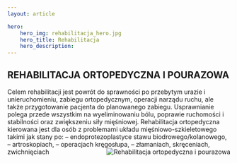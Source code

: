 ```yaml
---
layout: article

hero: 
    hero_img: rehabilitacja_hero.jpg
    hero_title: Rehabilitacja
    hero_description: 
---
```

## REHABILITACJA ORTOPEDYCZNA I POURAZOWA

Celem rehabilitacji jest powrót do sprawności po przebytym urazie i unieruchomieniu, zabiegu ortopedycznym, operacji narządu ruchu, ale także przygotowanie pacjenta do planowanego zabiegu. Usprawnianie polega przede wszystkim na wyeliminowaniu bólu, poprawie ruchomości i stabilności oraz zwiększeniu siły mięśniowej.
Rehabilitacja ortopedyczna kierowana jest dla osób z problemami układu mięśniowo-szkieletowego takimi jak stany po:
– endoprotezoplastyce stawu biodrowego/kolanowego,
– artroskopiach,
– operacjach kręgosłupa,
– złamaniach, skręceniach, zwichnięciach
<img src="images/rehabilitacja_reka.jpg"
     alt="Rehabilitacja ortopedyczna i pourazowa"
     style="float: right;display: inline-block;" />
